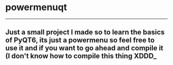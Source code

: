 # powermenuqt
---
Just a small project I made so to learn the basics of PyQT6, its just a powermenu so feel free to use it and if you want to go ahead and compile it (I don't know how to compile this thing XDDD_
---
